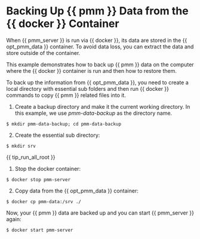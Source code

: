 # Backing Up {{ pmm }} Data from the {{ docker }} Container

When {{ pmm_server }} is run via {{ docker }}, its data are stored in the {{ opt_pmm_data }}
container. To avoid data loss, you can extract the data and store outside of the
container.

This example demonstrates how to back up {{ pmm }} data on the computer where the
{{ docker }} container is run and then how to restore them.

To back up the information from {{ opt_pmm_data }}, you need to create a local
directory with essential sub folders and then run {{ docker }} commands to copy
{{ pmm }} related files into it.


1. Create a backup directory and make it the current working directory. In this
example, we use *pmm-data-backup* as the directory name.

```
$ mkdir pmm-data-backup; cd pmm-data-backup
```


2. Create the essential sub directory:

```
$ mkdir srv
```

{{ tip_run_all_root }}


1. Stop the docker container:

```
$ docker stop pmm-server
```


2. Copy data from the {{ opt_pmm_data }} container:

```
$ docker cp pmm-data:/srv ./
```

Now, your {{ pmm }} data are backed up and you can start {{ pmm_server }} again:

```
$ docker start pmm-server
```
